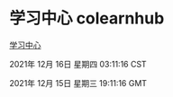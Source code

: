 # 学习中心 colearnhub
[学习中心](http://59.174.25.102:56308/colearnhub/)

2021年 12月 16日 星期四 03:11:16 CST

2021年 12月 15日 星期三 19:11:16 GMT
